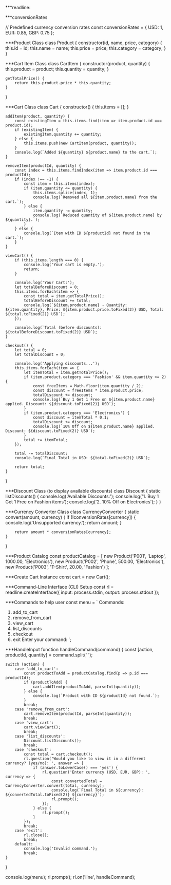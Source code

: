 ***readline: 

***conversionRates



// Predefined currency conversion rates
const conversionRates = {
    USD: 1,
    EUR: 0.85,
    GBP: 0.75
};

***Product Class
class Product {
    constructor(id, name, price, category) {
        this.id = id;
        this.name = name;
        this.price = price;
        this.category = category;
    }
}

***Cart Item Class
class CartItem {
    constructor(product, quantity) {
        this.product = product;
        this.quantity = quantity;
    }

    getTotalPrice() {
        return this.product.price * this.quantity;
    }
}

***Cart Class
class Cart {
    constructor() {
        this.items = [];
    }

    addItem(product, quantity) {
        const existingItem = this.items.find(item => item.product.id === product.id);
        if (existingItem) {
            existingItem.quantity += quantity;
        } else {
            this.items.push(new CartItem(product, quantity));
        }
        console.log(`Added ${quantity} ${product.name} to the cart.`);
    }

    removeItem(productId, quantity) {
        const index = this.items.findIndex(item => item.product.id === productId);
        if (index !== -1) {
            const item = this.items[index];
            if (item.quantity <= quantity) {
                this.items.splice(index, 1);
                console.log(`Removed all ${item.product.name} from the cart.`);
            } else {
                item.quantity -= quantity;
                console.log(`Reduced quantity of ${item.product.name} by ${quantity}.`);
            }
        } else {
            console.log(`Item with ID ${productId} not found in the cart.`);
        }
    }

    viewCart() {
        if (this.items.length === 0) {
            console.log('Your cart is empty.');
            return;
        }

        console.log('Your Cart:');
        let totalBeforeDiscount = 0;
        this.items.forEach(item => {
            const total = item.getTotalPrice();
            totalBeforeDiscount += total;
            console.log(`${item.product.name} - Quantity: ${item.quantity}, Price: ${item.product.price.toFixed(2)} USD, Total: ${total.toFixed(2)} USD`);
        });

        console.log(`Total (before discounts): ${totalBeforeDiscount.toFixed(2)} USD`);
    }

    checkout() {
        let total = 0;
        let totalDiscount = 0;

        console.log('Applying discounts...');
        this.items.forEach(item => {
            let itemTotal = item.getTotalPrice();
            if (item.product.category === 'Fashion' && item.quantity >= 2) {
                const freeItems = Math.floor(item.quantity / 2);
                const discount = freeItems * item.product.price;
                totalDiscount += discount;
                console.log(`Buy 1 Get 1 Free on ${item.product.name} applied. Discount: ${discount.toFixed(2)} USD`);
            }
            if (item.product.category === 'Electronics') {
                const discount = itemTotal * 0.1;
                totalDiscount += discount;
                console.log(`10% Off on ${item.product.name} applied. Discount: ${discount.toFixed(2)} USD`);
            }
            total += itemTotal;
        });

        total -= totalDiscount;
        console.log(`Final Total in USD: ${total.toFixed(2)} USD`);

        return total;
    }
}

***Discount Class (to display available discounts)
class Discount {
    static listDiscounts() {
        console.log('Available Discounts:');
        console.log('1. Buy 1 Get 1 Free on Fashion items');
        console.log('2. 10% Off on Electronics');
    }
}

***Currency Converter Class
class CurrencyConverter {
    static convert(amount, currency) {
        if (!conversionRates[currency]) {
            console.log('Unsupported currency.');
            return amount;
        }

        return amount * conversionRates[currency];
    }
}

***Product Catalog
const productCatalog = [
    new Product('P001', 'Laptop', 1000.00, 'Electronics'),
    new Product('P002', 'Phone', 500.00, 'Electronics'),
    new Product('P003', 'T-Shirt', 20.00, 'Fashion')
];

***Create Cart Instance
const cart = new Cart();

***Command-Line Interface (CLI) Setup
const rl = readline.createInterface({
    input: process.stdin,
    output: process.stdout
});


***Commands to help user
const menu = `
Commands:
1. add_to_cart <ProductID> <Quantity>
2. remove_from_cart <ProductID> <Quantity>
3. view_cart
4. list_discounts
5. checkout
6. exit
Enter your command: `;


***HandleInput
function handleCommand(command) {
    const [action, productId, quantity] = command.split(' ');

    switch (action) {
        case 'add_to_cart':
            const productToAdd = productCatalog.find(p => p.id === productId);
            if (productToAdd) {
                cart.addItem(productToAdd, parseInt(quantity));
            } else {
                console.log(`Product with ID ${productId} not found.`);
            }
            break;
        case 'remove_from_cart':
            cart.removeItem(productId, parseInt(quantity));
            break;
        case 'view_cart':
            cart.viewCart();
            break;
        case 'list_discounts':
            Discount.listDiscounts();
            break;
        case 'checkout':
            const total = cart.checkout();
            rl.question('Would you like to view it in a different currency? (yes/no): ', answer => {
                if (answer.toLowerCase() === 'yes') {
                    rl.question('Enter currency (USD, EUR, GBP): ', currency => {
                        const convertedTotal = CurrencyConverter.convert(total, currency);
                        console.log(`Final Total in ${currency}: ${convertedTotal.toFixed(2)} ${currency}`);
                        rl.prompt();
                    });
                } else {
                    rl.prompt();
                }
            });
            break;
        case 'exit':
            rl.close();
            break;
        default:
            console.log('Invalid command.');
            break;
    }
}

console.log(menu);
rl.prompt();
rl.on('line', handleCommand);
